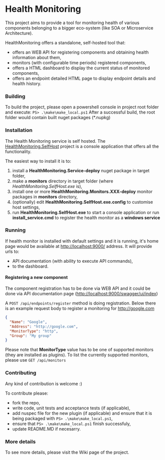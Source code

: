 # Health Monitoring

This project aims to provide a tool for monitoring health of various components belonging to a bigger eco-system (like SOA or Microservice Architecture).

HealthMonitoring offers a standalone, self-hosted tool that:
* offers an WEB API for registering components and obtaining health information about them,
* monitors (with configurable time periods) registered components,
* offers a HTML dashboard to display the current status of monitored components,
* offers an endpoint detailed HTML page to display endpoint details and health history.

### Building

To build the project, please open a powershell console in project root folder and execute: ``PS> .\make\make_local.ps1``
After a successful build, the root folder would contain built nuget packages (*.nupkg)

### Installation

The Health Monitoring service is self hosted. 
The [HealthMonitoring.SelfHost](https://github.com/wongatech/HealthMonitoring/tree/master/HealthMonitoring.SelfHost) project is a console application that offers all the functionality.

The easiest way to install it is to:

1. install a **HealthMonitoring.Service-deploy** nuget package in target folder,
2. make a **monitors** directory in target folder (where *HealthMonitoring.SelfHost.exe* is),
3. install one or more **HealthMonitoring.Monitors.XXX-deploy** monitor packages in **monitors** directory,
4. (optionally) edit **HealthMonitoring.SelfHost.exe.config** to customise host settings, 
5. run **HealthMonitoring.SelfHost.exe** to start a console application or run **install_service.cmd** to register the health monitor as a **windows service**

### Running

If health monitor is installed with default settings and it is running, it's home page would be available at [http://localhost:9000/](http://localhost:9000/) address.
It will provide urls to:
* API documentation (with ability to execute API commands),
* to the dashboard.
 
#### Registering a new component

The component registration has to be done via WEB API and it could be done via API documentation page ([http://localhost:9000/swagger/ui/index](http://localhost:9000/swagger/ui/index))

A ``POST /api/endpoints/register`` method is doing registration.
Below there is an example request body to register a monitoring for http://google.com

```json
{
  "Name": "Google",
  "Address": "http://google.com",
  "MonitorType": "http",
  "Group": "My group"
}
```

Please note that **MonitorType** value has to be one of supported monitors (they are installed as plugins).
To list the currently supported monitors, please use ``GET /api/monitors``

### Contributing

Any kind of contribution is welcome :)

To contribute please:
* fork the repo,
* write code, unit tests and acceptance tests (if applicable),
* add nuspec file for the new plugin (if applicable) and ensure that it is being packaged with ``PS> .\make\make_local.ps1``,
* ensure that ``PS> .\make\make_local.ps1`` finish successfuly,
* update README.MD if necesarry.

### More details
To see more details, please visit the Wiki page of the project.
